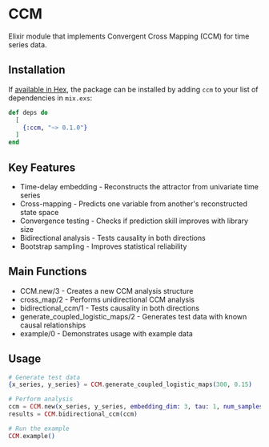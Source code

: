 # CCM

Elixir module that implements Convergent Cross Mapping (CCM) for time series data.

## Installation

If [available in Hex](https://hex.pm/docs/publish), the package can be installed by adding `ccm` to your list of dependencies in `mix.exs`:

```elixir
def deps do
  [
    {:ccm, "~> 0.1.0"}
  ]
end
```

## Key Features

* Time-delay embedding - Reconstructs the attractor from univariate time series
* Cross-mapping - Predicts one variable from another's reconstructed state space
* Convergence testing - Checks if prediction skill improves with library size
* Bidirectional analysis - Tests causality in both directions
* Bootstrap sampling - Improves statistical reliability

## Main Functions

* CCM.new/3 - Creates a new CCM analysis structure
* cross_map/2 - Performs unidirectional CCM analysis
* bidirectional_ccm/1 - Tests causality in both directions
* generate_coupled_logistic_maps/2 - Generates test data with known causal relationships
* example/0 - Demonstrates usage with example data

## Usage

```elixir
# Generate test data
{x_series, y_series} = CCM.generate_coupled_logistic_maps(300, 0.15)

# Perform analysis
ccm = CCM.new(x_series, y_series, embedding_dim: 3, tau: 1, num_samples: 50)
results = CCM.bidirectional_ccm(ccm)

# Run the example
CCM.example()
```